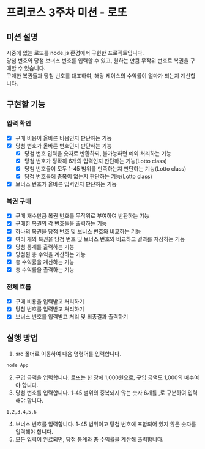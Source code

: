 # 프리코스 3주차 미션 - 로또

## 미션 설명  
시중에 있는 로또를 node.js 환경에서 구현한 프로젝트입니다.  
당첨 번호와 당첨 보너스 번호를 입력할 수 있고, 원하는 만큼 무작위 번호로 복권을 구매할 수 있습니다.  
구매한 복권들과 당첨 번호를 대조하여, 해당 케이스의 수익률이 얼마가 되는지 계산합니다.  
  
## 구현할 기능  
### 입력 확인  
- [x] 구매 비용이 올바른 비용인지 판단하는 기능  
- [x] 당첨 번호가 올바른 번호인지 판단하는 기능  
    - [x] 당첨 번호 입력을 숫자로 반환하되, 불가능하면 예외 처리하는 기능  
    - [x] 당첨 번호가 정확히 6개의 입력인지 판단하는 기능(Lotto class)  
    - [x] 당첨 번호들이 모두 1-45 범위를 만족하는지 판단하는 기능(Lotto class)  
    - [x] 당첨 번호들에 중복이 없는지 판단하는 기능(Lotto class)  
- [x] 보너스 번호가 올바른 입력인지 판단하는 기능  
  
### 복권 구매  
- [x] 구매 개수만큼 복권 번호를 무작위로 부여하여 반환하는 기능  
- [x] 구매한 복권의 각 번호들을 출력하는 기능  
- [x] 하나의 복권을 당첨 번호 및 보너스 번호와 비교하는 기능  
- [x] 여러 개의 복권을 당첨 번호 및 보너스 번호와 비교하고 결과를 저장하는 기능  
- [x] 당첨 통계를 출력하는 기능  
- [x] 당첨된 총 수익을 계산하는 기능  
- [x] 총 수익률을 계산하는 기능  
- [x] 총 수익률을 출력하는 기능  
  
### 전체 흐름  
- [x] 구매 비용을 입력받고 처리하기  
- [x] 당첨 번호를 입력받고 처리하기  
- [x] 보너스 번호를 입력받고 처리 및 최종결과 출력하기  
  
## 실행 방법  
1. src 폴더로 이동하여 다음 명령어를 입력합니다.  
```
node App
```
2. 구입 금액을 입력합니다. 로또는 한 장에 1,000원으로, 구입 금액도 1,000의 배수여야 합니다.  
3. 당첨 번호를 입력합니다. 1-45 범위의 중복되지 않는 숫자 6개를 ,로 구분하여 입력해야 합니다.  
```
1,2,3,4,5,6
```
4. 보너스 번호를 입력합니다. 1-45 범위이고 당첨 번호에 포함되어 있지 않은 숫자를 입력해야 합니다.  
5. 모든 입력이 완료되면, 당첨 통계와 총 수익률을 계산해 출력합니다.